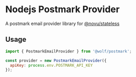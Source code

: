 # Nodejs Postmark Provider

A postmark email provider library for [@novu/stateless](https://github.com/tecklens/tk-wolf/)

## Usage

```javascript
import { PostmarkEmailProvider } from '@wolf/postmark';

const provider = new PostmarkEmailProvider({
  apiKey: process.env.POSTMARK_API_KEY
});
```
